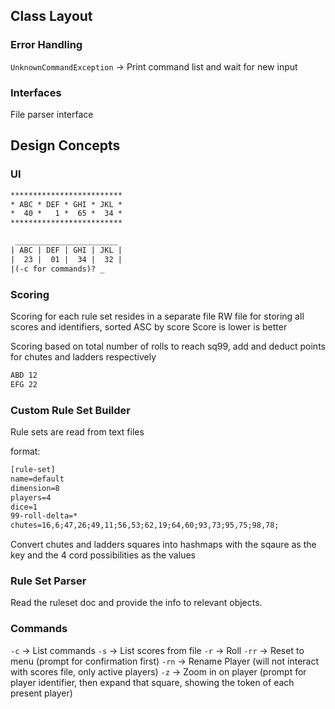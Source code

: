 ## Class Layout
### Error Handling
`UnknownCommandException` -> Print command list and wait for new input

### Interfaces
File parser interface

## Design Concepts

### UI
```txt
*************************
* ABC * DEF * GHI * JKL *
*  40 *   1 *  65 *  34 *
*************************

 _______________________
| ABC | DEF | GHI | JKL |
|  23 |  01 |  34 |  32 |
|(-c for commands)? _               
```

### Scoring
Scoring for each rule set resides in a separate file
RW file for storing all scores and identifiers, sorted ASC by score
Score is lower is better

Scoring based on total number of rolls to reach sq99, add and deduct points for chutes and ladders respectively

```txt
ABD 12
EFG 22
```

### Custom Rule Set Builder
Rule sets are read from text files

format:
```txt
[rule-set]
name=default
dimension=8
players=4
dice=1
99-roll-delta=*
chutes=16,6;47,26;49,11;56,53;62,19;64,60;93,73;95,75;98,78;
```

Convert chutes and ladders squares into hashmaps with the sqaure as the key and the 4 cord possibilities as the values

### Rule Set Parser
Read the ruleset doc and provide the info to relevant objects.

### Commands
`-c` -> List commands
`-s` -> List scores from file
`-r` -> Roll 
`-rr` -> Reset to menu (prompt for confirmation first)
`-rn` -> Rename Player (will not interact with scores file, only active players)
`-z` -> Zoom in on player (prompt for player identifier, then expand that square, showing the token of each present player)
